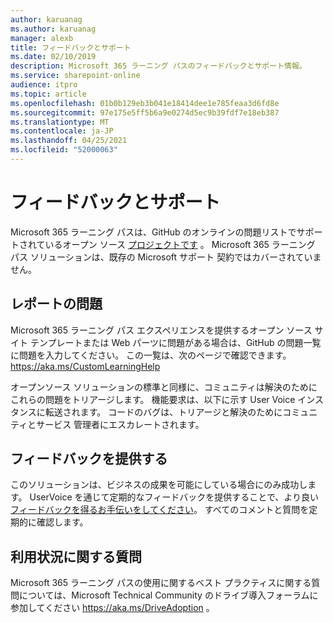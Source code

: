 ```yaml
---
author: karuanag
ms.author: karuanag
manager: alexb
title: フィードバックとサポート
ms.date: 02/10/2019
description: Microsoft 365 ラーニング パスのフィードバックとサポート情報。
ms.service: sharepoint-online
audience: itpro
ms.topic: article
ms.openlocfilehash: 01b0b129eb3b041e18414dee1e785feaa3d6fd8e
ms.sourcegitcommit: 97e175e5ff5b6a9e0274d5ec9b39fdf7e18eb387
ms.translationtype: MT
ms.contentlocale: ja-JP
ms.lasthandoff: 04/25/2021
ms.locfileid: "52000063"
---
```

# <a name="feedback-and-support"></a>フィードバックとサポート

Microsoft 365 ラーニング パスは、GitHub のオンラインの問題リストでサポートされているオープン ソース [プロジェクトです](https://aka.ms/CustomLearningHelp) 。 Microsoft 365 ラーニング パス ソリューションは、既存の Microsoft サポート 契約ではカバーされていません。  

## <a name="report-issues"></a>レポートの問題

Microsoft 365 ラーニング パス エクスペリエンスを提供するオープン ソース サイト テンプレートまたは Web パーツに問題がある場合は、GitHub の問題一覧に問題を入力してください。  この一覧は、次のページで確認できます。 https://aka.ms/CustomLearningHelp  

オープンソース ソリューションの標準と同様に、コミュニティは解決のためにこれらの問題をトリアージします。 機能要求は、以下に示す User Voice インスタンスに転送されます。 コードのバグは、トリアージと解決のためにコミュニティとサービス 管理者にエスカレートされます。  

## <a name="provide-us-feedback"></a>フィードバックを提供する

このソリューションは、ビジネスの成果を可能にしている場合にのみ成功します。  UserVoice を通じて定期的なフィードバックを提供することで、より良い  [フィードバックを得るお手伝いをしてください](https://go.microsoft.com/fwlink/?linkid=2109552)。  すべてのコメントと質問を定期的に確認します。 

## <a name="usage-questions"></a>利用状況に関する質問

Microsoft 365 ラーニング パスの使用に関するベスト プラクティスに関する[](https://aka.ms/DriveAdoption)質問については、Microsoft Technical Community のドライブ導入フォーラムに参加してください https://aka.ms/DriveAdoption 。 


